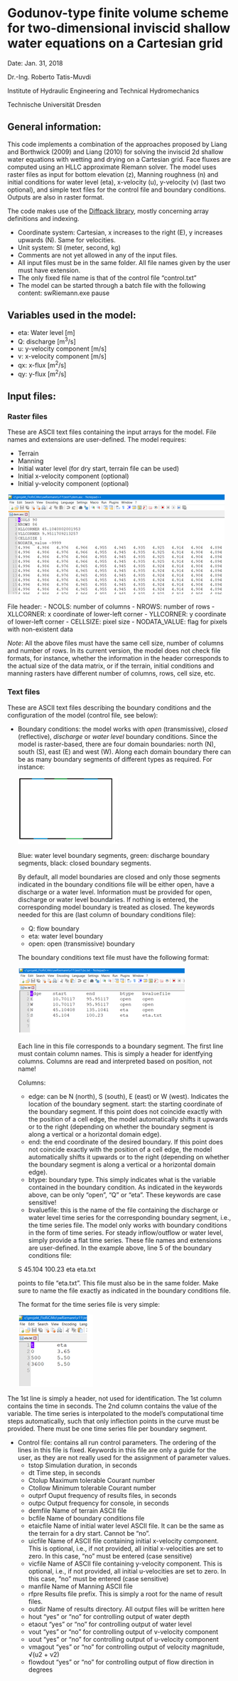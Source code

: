 # Godunov-type finite volume scheme for two-dimensional inviscid shallow water equations on a Cartesian grid

Date: Jan. 31, 2018

Dr.-Ing. Roberto Tatis-Muvdi

Institute of Hydraulic Engineering and Technical Hydromechanics

Technische Universität  Dresden

## General information:

This code implements a combination of the approaches proposed by Liang and Borthwick (2009) and Liang (2010) for solving the inviscid 2d shallow water equations with wetting and drying on a Cartesian grid. Face fluxes are computed using an HLLC approximate Riemann solver. The model uses raster files as input for bottom elevation (z), Manning roughness (n) and initial conditions for water level (eta), x-velocity (u), y-velocity (v) (last two optional), and simple text files for the control file and boundary conditions. Outputs are also in raster format.

The code makes use of the [Diffpack library](http://diffpack.de/), mostly concerning array definitions and indexing.

- Coordinate system: Cartesian, x increases to the right (E), y increases upwards (N). Same for velocities.
- Unit system: SI (meter, second, kg)
- Comments are not yet allowed in any of the input files.
- All input files must be in the same folder. All file names given by the user must have extension.
- The only fixed file name is that of the control file “control.txt”
- The model can be started through a batch file with the following content:
  swRiemann.exe
  pause

## Variables used in the model:
- eta: Water level \[m\]
- Q: discharge \[m<sup>3</sup>/s\]
- u: y-velocity component	\[m/s\]
- v: x-velocity component	\[m/s\]
- qx: x-flux \[m<sup>2</sup>/s\]
- qy: y-flux \[m<sup>2</sup>/s\]

## Input files:

### Raster files
These are ASCII text files containing the input arrays for the model. File names and extensions are user-defined. The model requires:
  - Terrain
  - Manning
  - Initial water level (for dry start, terrain file can be used)
  - Initial x-velocity component (optional)
  - Initial y-velocity component (optional)

![File format](https://github.com/robetatis/sweRiemann/blob/master/fileFormat.png)

  File header:
    - NCOLS: number of columns
    - NROWS: number of rows
    - XLLCORNER: x coordinate of lower-left corner
    - YLLCORNER: y coordinate of lower-left corner
    - CELLSIZE: pixel size
    - NODATA_VALUE: flag for pixels with non-existent data

*Note*: All the above files must have the same cell size, number of columns and number of rows. In its current version, the model does not check file formats, for instance, whether the information in the header corresponds to the actual size of the data matrix, or if the terrain, initial conditions and manning rasters have different number of columns, rows, cell size, etc.

### Text files

These are ASCII text files describing the boundary conditions and the configuration of the model (control file, see below):

- Boundary conditions: the model works with *open* (transmissive), *closed* (reflective), *discharge* or *water level* boundary conditions. 
Since the model is raster-based, there are four domain boundaries: north (N), south (S), east (E) and west (W). Along each domain boundary there can be as many boundary segments of different types as required. For instance:

  ![Boundary segments](https://github.com/robetatis/sweRiemann/blob/master/bc.png)

  Blue: water level boundary segments, green: discharge boundary segments, black: closed boundary segments.

  By default, all model boundaries are closed and only those segments indicated in the boundary conditions file will be either open, have a discharge or a water level. Information must be provided for open, discharge or water level boundaries. If nothing is entered, the corresponding model boundary is treated as closed. The keywords needed for this are (last column of boundary conditions file):
  - Q: flow boundary
  - eta: water level boundary
  - open: open (transmissive) boundary

  The boundary conditions text file must have the following format:

  ![Boundary condition file format](https://github.com/robetatis/sweRiemann/blob/master/bcFile.png)

  Each line in this file corresponds to a boundary segment. The first line must contain column names. This is simply a header for identfying columns. Columns are read and interpreted based on position, not name!

  Columns:

  - edge: can be N (north), S (south), E (east) or W (west). Indicates the location of the boundary segment.
   start: the starting coordinate of the boundary segment. If this point does not coincide exactly with the position of a cell edge, the model automatically shifts it upwards or to the right (depending on whether the boundary segment is along a vertical or a horizontal domain edge).
  - end: the end coordinate of the desired boundary. If this point does not coincide exactly with the position of a cell edge, the model automatically shifts it upwards or to the right (depending on whether the boundary segment is along a vertical or a horizontal domain edge).
  - btype: boundary type. This simply indicates what is the variable contained in the boundary condition. As indicated in the keywords above, can be only “open”, “Q” or “eta”. These keywords are case sensitive! 
  - bvaluefile: this is the name of the file containing the discharge or water level time series for the corresponding boundary segment, i.e., the time series file. The model only works with boundary conditions in the form of time series. For steady inflow/outflow or water level, simply provide a flat time series. These file names and extensions are user-defined. In the example above, line 5 of the boundary conditions file:

  S		45.104 		100.23		eta		eta.txt     

  points to file “eta.txt”. This file must also be in the same folder. Make sure to name the file exactly as indicated in the boundary conditions file. 

  The format for the time series file is very simple:

  ![Time series file format](https://github.com/robetatis/sweRiemann/blob/master/bcTimeSeries.png)

The 1st line is simply a header, not used for identification. The 1st column contains the time in seconds. The 2nd column contains the value of the variable. The time series is interpolated to the model’s computational time steps automatically, such that only inflection points in the curve must be provided. There must be one time series file per boundary segment.

- Control file: contains all run control parameters. The ordering of the lines in this file is fixed. Keywords in this file are only a guide for the user, as they are not really used for the assignment of parameter values.
  - tstop	Simulation duration, in seconds
  - dt	Time step, in seconds
  - Ctolup	Maximum tolerable Courant number
  - Ctollow	Minimum tolerable Courant number
  - outprf	Ouput frequency of results files, in seconds
  - outpc	Output frequency for console, in seconds
  - demfile	Name of terrain ASCII file
  - bcfile	Name of boundary conditions file
  - etaicfile	Name of initial water level ASCII file. It can be the same as the terrain for a dry start. Cannot be “no”.
  - uicfile	Name of ASCII file containing initial x-velocity component. This is optional, i.e., if not provided, all initial x-velocities are set to zero. In this case, “no” must be entered (case sensitive)
  - vicfile	Name of ASCII file containing y-velocity component. This is optional, i.e., if not provided, all initial u-velocities are set to zero. In this case, “no” must be entered (case sensitive)
  - manfile	Name of Manning ASCII file
  - rfpre	Results file prefix. This is simply a root for the name of result files.
  - outdir	Name of results directory. All output files will be written here
  - hout	“yes” or “no” for controlling output of water depth
  - etaout	“yes” or “no” for controlling output of water level
  - vout	“yes” or “no” for controlling output of v-velocity component
  - uout	“yes” or “no” for controlling output of u-velocity component
  - vmagout	“yes” or “no” for controlling output of velocity magnitude, √(u2 + v2)
  - flowdout	“yes” or “no” for controlling output of flow direction in degrees
